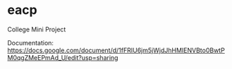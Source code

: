 # eacp
College Mini Project

Documentation: https://docs.google.com/document/d/1fFRIU6jm5jWjdJhHMIENVBto0BwtPM0qgZMeEPmAd_U/edit?usp=sharing
